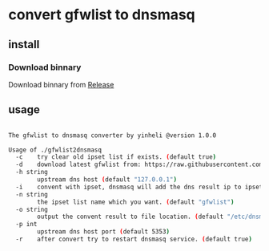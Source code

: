 # convert gfwlist to dnsmasq

## install

### Download binnary

Download binnary from [Release](https://github.com/yinheli/gfwlist2dnsmasq/releases)

## usage

```bash

The gfwlist to dnsmasq converter by yinheli @version 1.0.0 

Usage of ./gfwlist2dnsmasq
  -c	try clear old ipset list if exists. (default true)
  -d	download latest gfwlist from: https://raw.githubusercontent.com/gfwlist/gfwlist/master/gfwlist.txt . if false will load gfwlist file from current dir.
  -h string
    	upstream dns host (default "127.0.0.1")
  -i	convent with ipset, dnsmasq will add the dns result ip to ipset automaticly. (default true)
  -n string
    	the ipset list name which you want. (default "gfwlist")
  -o string
    	output the convent result to file location. (default "/etc/dnsmasq.d/gfwlist.conf")
  -p int
    	upstream dns host port (default 5353)
  -r	after convert try to restart dnsmasq service. (default true)
```
